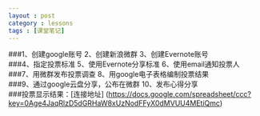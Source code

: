 ```yaml
---
layout : post
category : lessons
tags : [课堂笔记]
--- 
```

###1、创建google账号   2、创建新浪微群  3、创建Evernote账号   
###4、指定投票标准   5、使用Evernote分享标准  6、使用email通知投票人   
###7、用微群发布投票调查  8、用google电子表格编制投票结果   
###9、通过google云盘分享，公布在微群  10、发布心得分享   
###投票显示结果：[连接地址] (https://docs.google.com/spreadsheet/ccc?key=0Age4JaqRlzD5dGRHaW8xUzNodFFyX0dMVUU4MEtiQmc)
